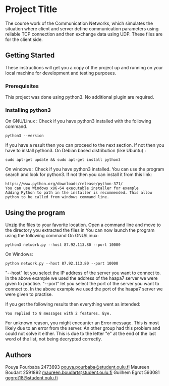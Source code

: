 # Project Title

The course work of the Communication Networks, which simulates the situation where client and server define communication parameters using reliable TCP connection and then exchange data using UDP.
These files are for the client side.

## Getting Started

These instructions will get you a copy of the project up and running on your local machine for development and testing purposes.

### Prerequisites

This project was done using python3. No additional plugin are required.

### Installing python3

On GNU/Linux :
Check if you have python3 installed with the following command.
```
python3 --version
```
If you have a result then you can proceed to the next section.
If not then you have to install python3.
On Debian based distribution (like Ubuntu) :
```
sudo apt-get update && sudo apt-get install python3
```
On windows :
Check if you have python3 installed.
You can use the program search and look for python3.
If not then you can install it from this link:
```
https://www.python.org/downloads/release/python-371/
You can use Windows x86-64 executable installer for example
Adding Python to path in the installer is recommended. This allow python to be called from windows command line.
```

## Using the program

Unzip the files to your favorite location.
Open a command line and move to the directory you extracted the files in
You can now launch the program using the following command
On GNU/Linux:
```
python3 network.py --host 87.92.113.80 --port 10000
```
On Windows:
```
python network.py --host 87.92.113.80 --port 10000
```

"--host" let you select the IP address of the server you want to connect to. In the above example we used the address of the haapa7 server we were given to practise.
"--port" let you select the port of the server you want to connect to. In the above example we used the port of the haapa7 server we were given to practise.


If you get the following results then everything went as intended:
```
You replied to 8 messages with 2 features. Bye.
```

For unknown reason, you might encounter an Error message. 
This is most likely due to an error from the server. An other group had this problem and could not solve it either.
This is due to the letter "e" at the end of the last word of the list, not being decrypted correctly.

## Authors

Pouya Pourbaba 2473693 pouya.pourbaba@student.oulu.fi
Maureen Boudart	2591892 maureen.boudart@student.oulu.fi
Guilhem Egrot 593081 gegrot18@student.oulu.fi
